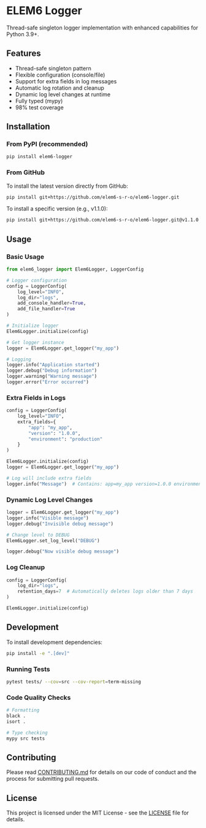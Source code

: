 # ELEM6 Logger

Thread-safe singleton logger implementation with enhanced capabilities for Python 3.9+.

## Features

- Thread-safe singleton pattern
- Flexible configuration (console/file)
- Support for extra fields in log messages
- Automatic log rotation and cleanup
- Dynamic log level changes at runtime
- Fully typed (mypy)
- 98% test coverage

## Installation

### From PyPI (recommended)

```bash
pip install elem6-logger
```

### From GitHub

To install the latest version directly from GitHub:

```bash
pip install git+https://github.com/elem6-s-r-o/elem6-logger.git
```

To install a specific version (e.g., v1.1.0):

```bash
pip install git+https://github.com/elem6-s-r-o/elem6-logger.git@v1.1.0
```

## Usage

### Basic Usage

```python
from elem6_logger import Elem6Logger, LoggerConfig

# Logger configuration
config = LoggerConfig(
    log_level="INFO",
    log_dir="logs",
    add_console_handler=True,
    add_file_handler=True
)

# Initialize logger
Elem6Logger.initialize(config)

# Get logger instance
logger = Elem6Logger.get_logger("my_app")

# Logging
logger.info("Application started")
logger.debug("Debug information")
logger.warning("Warning message")
logger.error("Error occurred")
```

### Extra Fields in Logs

```python
config = LoggerConfig(
    log_level="INFO",
    extra_fields={
        "app": "my_app",
        "version": "1.0.0",
        "environment": "production"
    }
)

Elem6Logger.initialize(config)
logger = Elem6Logger.get_logger("my_app")

# Log will include extra fields
logger.info("Message")  # Contains: app=my_app version=1.0.0 environment=production
```

### Dynamic Log Level Changes

```python
logger = Elem6Logger.get_logger("my_app")
logger.info("Visible message")
logger.debug("Invisible debug message")

# Change level to DEBUG
Elem6Logger.set_log_level("DEBUG")

logger.debug("Now visible debug message")
```

### Log Cleanup

```python
config = LoggerConfig(
    log_dir="logs",
    retention_days=7  # Automatically deletes logs older than 7 days
)

Elem6Logger.initialize(config)
```

## Development

To install development dependencies:

```bash
pip install -e ".[dev]"
```

### Running Tests

```bash
pytest tests/ --cov=src --cov-report=term-missing
```

### Code Quality Checks

```bash
# Formatting
black .
isort .

# Type checking
mypy src tests
```

## Contributing

Please read [CONTRIBUTING.md](CONTRIBUTING.md) for details on our code of conduct and the process for submitting pull requests.

## License

This project is licensed under the MIT License - see the [LICENSE](LICENSE) file for details.
